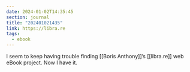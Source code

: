 ```yaml
---
date: 2024-01-02T14:35:45
section: journal
title: "202401021435"
link: https://libra.re
tags:
  - ebook
---
```

I seem to keep having trouble finding [[Boris Anthony]]’s [[libra.re]] web eBook project. Now I have it.